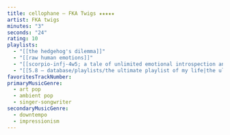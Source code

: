```yaml
---
title: cellophane — FKA Twigs ★★★★★
artist: FKA twigs
minutes: "3"
seconds: "24"
rating: 10
playlists:
  - "[[the hedgehog's dilemma]]"
  - "[[raw human emotions]]"
  - "[[scorpio-infj-4w5; a tale of unlimited emotional introspection and arcane bullshit]]"
  - "[[5.8 — database/playlists/the ultimate playlist of my life|the ultimate playlist of my life]]"
favoritesTrackNumber:
primaryMusicGenre:
  - art pop
  - ambient pop
  - singer-songwriter
secondaryMusicGenre:
  - downtempo
  - impressionism
---
```

